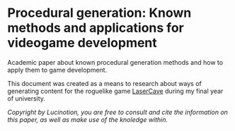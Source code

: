# Procedural generation: Known methods and applications for videogame development

Academic paper about known procedural generation methods and how to apply them to game development.

This document was created as a means to research about ways of generating content for the roguelike game [LaserCave](https://lucinotion.itch.io/lasercave) during my final year of university.

*Copyright by Lucinotion, you are free to consult and cite the information on this paper, as well as make use of the knoledge within.*
